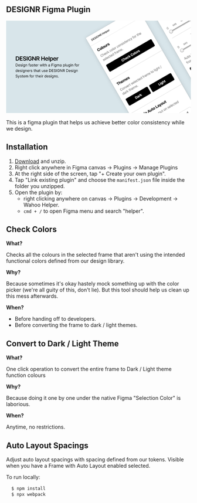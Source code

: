 ## DESIGNR Figma Plugin

![image](./cover.png)

This is a figma plugin that helps us achieve better color consistency while we design.

## Installation
1. [Download](https://github.com/aboutjax/designr-figma-plugin/archive/master.zip) and unzip.
2. Right click anywhere in Figma canvas → Plugins → Manage Plugins
3. At the right side of the screen, tap "+ Create your own plugin".
4. Tap "Link existing plugin" and choose the `manifest.json` file inside the folder you unzipped.
5. Open the plugin by:
   - right clicking anywhere on canvas → Plugins → Development → Wahoo Helper.
   - `cmd + /` to open Figma menu and search "helper".

## Check Colors

**What?**

Checks all the colours in the selected frame that aren't using the intended functional colors defined from our design library.

**Why?**

Because sometimes it's okay hastely mock something up with the color picker (we're all guity of this, don't lie). But this tool should help us clean up this mess afterwards.

**When?**

- Before handing off to developers.
- Before converting the frame to dark / light themes.

## Convert to Dark / Light Theme

**What?**

One click operation to convert the entire frame to Dark / Light theme function colours

**Why?**

Because doing it one by one under the native Figma "Selection Color" is laborious.

**When?**

Anytime, no restrictions.

## Auto Layout Spacings
Adjust auto layout spacings with spacing defined from our tokens. Visible when you have a Frame with Auto Layout enabled selected.

To run locally:

      $ npm install
      $ npx webpack
